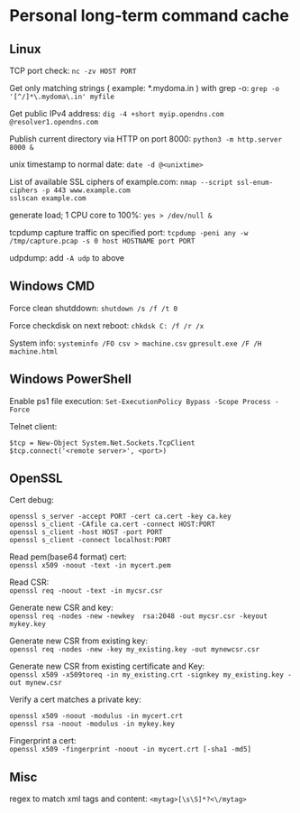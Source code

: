 # Personal long-term command cache

## Linux
TCP port check:
`nc -zv HOST PORT`

Get only matching strings ( example: *.mydoma.in ) with grep -o:
`grep -o '[^/]*\.mydoma\.in' myfile`

Get public IPv4 address:
`dig -4 +short myip.opendns.com @resolver1.opendns.com`

Publish current directory via HTTP on port 8000:
`python3 -m http.server 8000 &`

unix timestamp to normal date:
`date -d @<unixtime>`

List of available SSL ciphers of example.com:
`nmap --script ssl-enum-ciphers -p 443 www.example.com`<br>
`sslscan example.com`

generate load; 1 CPU core to 100%:
`yes > /dev/null &`

tcpdump capture traffic on specified port:
`tcpdump -peni any -w /tmp/capture.pcap -s 0 host HOSTNAME port PORT`

udpdump: add `-A udp` to above

## Windows CMD
Force clean shutddown:
`shutdown /s /f /t 0`

Force checkdisk on next reboot:
`chkdsk C: /f /r /x`

System info:
`systeminfo /FO csv > machine.csv`
`gpresult.exe /F /H machine.html`

## Windows PowerShell
Enable ps1 file execution:
`Set-ExecutionPolicy Bypass -Scope Process -Force`

Telnet client:
```
$tcp = New-Object System.Net.Sockets.TcpClient
$tcp.connect('<remote server>', <port>)
```

## OpenSSL
Cert debug:<br>
```
openssl s_server -accept PORT -cert ca.cert -key ca.key
openssl s_client -CAfile ca.cert -connect HOST:PORT
openssl s_client -host HOST -port PORT
openssl s_client -connect localhost:PORT
```

Read pem(base64 format) cert:<br>
`openssl x509 -noout -text -in mycert.pem`

Read CSR:<br>
`openssl req -noout -text -in mycsr.csr`

Generate new CSR and key:<br>
`openssl req -nodes -new -newkey  rsa:2048 -out mycsr.csr -keyout mykey.key`

Generate new CSR from existing key:<br>
`openssl req -nodes -new -key my_existing.key -out mynewcsr.csr`

Generate new CSR from existing certificate and Key:<br>
`openssl x509 -x509toreq -in my_existing.crt -signkey my_existing.key -out mynew.csr`

Verify a cert matches a private key:
```
openssl x509 -noout -modulus -in mycert.crt
openssl rsa -noout -modulus -in mykey.key
```
Fingerprint a cert:<br>
`openssl x509 -fingerprint -noout -in mycert.crt [-sha1 -md5]`

## Misc
regex to match xml tags and content:
`<mytag>[\s\S]*?<\/mytag>`
